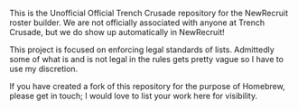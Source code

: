 This is the Unofficial Official Trench Crusade repository for the NewRecruit roster builder. We are not officially associated with anyone at Trench Crusade, but we do show up automatically in NewRecruit!

This project is focused on enforcing legal standards of lists. Admittedly some of what is and is not legal in the rules gets pretty vague so I have to use my discretion.

If you have created a fork of this repository for the purpose of Homebrew, please get in touch; I would love to list your work here for visibility.
